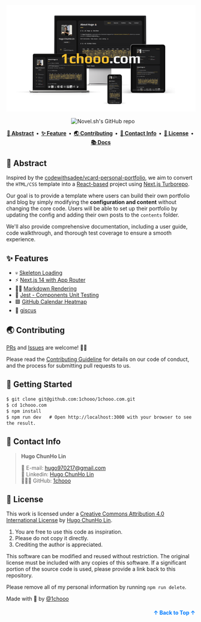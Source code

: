 <a name="readme-top"></a>

<a href="https://1chooo.com">
  <img alt="1chooo.com Home Page" src="./.github/images/cover-transparent-with-1chooo-com.png">
</a>

<p align="center">
  <img alt="" src="https://img.shields.io/badge/Next.js-000000.svg?style=for-the-badge&logo=Next.js&labelColor=000">
  <img alt="" src="https://img.shields.io/github/languages/top/1chooo/1chooo.com?style=for-the-badge&labelColor=000">
  <img alt="" src="https://img.shields.io/github/license/1chooo/1chooo.com?style=for-the-badge&labelColor=000">
  <img src="https://img.shields.io/github/stars/1chooo/1chooo.com?style=for-the-badge&labelColor=000" alt="Novel.sh's GitHub repo">
</p>

<p align="center">
  <strong>
    <a href="#-abstract">📍 Abstract</a>&nbsp;&nbsp;&bull;&nbsp;
    <a href="#-features">✨ Feature</a>&nbsp;&nbsp;&bull;&nbsp;
    <a href="#-contributing">🌏 Contributing</a>&nbsp;&nbsp;&bull;&nbsp;
    <a href="#-contact-info">📲 Contact Info</a>&nbsp;&nbsp;&bull;&nbsp;
    <a href="#-license">🪪 License</a>&nbsp;&nbsp;&bull;&nbsp;
    <a href="https://docs.1chooo.com">📚 Docs</a>
  </strong>
</p>

## 📍 Abstract

Inspired by the [codewithsadee/vcard-personal-portfolio](https://github.com/codewithsadee/vcard-personal-portfolio), we aim to convert the `HTML/CSS` template into a [React-based](https://react.dev/) project using [Next.js Turborepo](https://turbo.build/).

Our goal is to provide a template where users can build their own portfolio and blog by simply modifying the **configuration and content** without changing the core code. Users will be able to set up their portfolio by updating the config and adding their own posts to the `contents` folder.

We'll also provide comprehensive documentation, including a user guide, code walkthrough, and thorough test coverage to ensure a smooth experience.

## ✨ Features

- 💀 [Skeleton Loading]
- ⚡️ [Next.js 14 with App Router]
- ✍🏻 [Markdown Rendering]
- 🧪 [Jest - Components Unit Testing]
- 🟩 [GitHub Calendar Heatmap]
- 💎 [giscus]

[Skeleton Loading]: https://github.com/dvtng/react-loading-skeleton
[Next.js 14 with App Router]: https://nextjs.org/
[Markdown Rendering]: https://github.com/hashicorp/next-mdx-remote
[Jest - Components Unit Testing]: https://jestjs.io/
[GitHub Calendar Heatmap]: https://github.com/grubersjoe/react-github-calendar
[giscus]: https://giscus.app/

## 🌏 Contributing

[PRs](https://github.com/1chooo/1chooo.com/pulls) and [Issues](https://github.com/1chooo/1chooo.com/issues) are welcome! 🫵🏻

Please read the [Contributing Guideline] for details on our code of conduct, and the process for submitting pull requests to us.

[Contributing Guideline]: https://docs.1chooo.com/contributing

## 🔩 Getting Started

```shell
$ git clone git@github.com:1chooo/1chooo.com.git
$ cd 1chooo.com
$ npm install
$ npm run dev   # Open http://localhost:3000 with your browser to see the result.
```

## 📲 Contact Info

> **Hugo ChunHo Lin**
> 
> <aside>
>   📩 E-mail: <a href="mailto:hugo970217@gmail.com">hugo970217@gmail.com</a>
> <br>
>   🧳 Linkedin: <a href="https://www.linkedin.com/in/1chooo/">Hugo ChunHo Lin</a>
> <br>
>   👨🏻‍💻 GitHub: <a href="https://github.com/1chooo">1chooo</a>
>    
> </aside>

## 🪪 License

This work is licensed under a
[Creative Commons Attribution 4.0 International License][cc-by] by [Hugo ChunHo Lin][1chooo-com].

[cc-by]: http://creativecommons.org/licenses/by/4.0/

1. You are free to use this code as inspiration.
2. Please do not copy it directly.
3. Crediting the author is appreciated.

This software can be modified and reused without restriction.
The original license must be included with any copies of this software.
If a significant portion of the source code is used, please provide a link back to this repository.

Please remove all of my personal information by running `npm run delete`.

Made with 🖤 by [@1chooo][1chooo-com]

[1chooo-com]: https://1chooo.com

<p align="right" style="font-size: 14px; color: #555; margin-top: 20px;">
    <a href="#readme-top" style="text-decoration: none; color: #007bff; font-weight: bold;">
        ↑ Back to Top ↑
    </a>
</p>